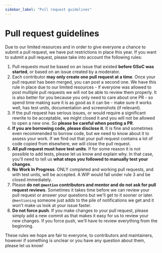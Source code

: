 ```yaml
---
sidebar_label: "Pull request guidelines"
---
```


# Pull request guidelines

Due to our limited resources and in order to give everyone a chance to submit a pull request, we have put restrictions in place this year. If you want to submit a pull request, please take into account the following rules:

1. Pull requests must be based on an issue that existed **before GSoC was started**, or based on an issue created by a moderator.
2. Each contributor **may only create one pull request at a time**. Once your pull request has been merged, you can post a second one. We have this rule in place due to our limited resources - if everyone was allowed to post multiple pull requests we will not be able to review them properly. It is also better for you because you only need to care about one PR - so spend time making sure it is as good as it can be - make sure it works well, has test units, documentation and screenshots (if relevant).
3. If the pull request has serious issues, or would require a significant rewrite to be acceptable, we might closed it and you will not be allowed to open a new one. So **please be careful when posting a PR**.
4. **If you are borrowing code, please disclose it**. It is fine and sometimes even recommended to borrow code, but we need to know about it to assess your work. If we find out that your pull request contains a lot of code copied from elsewhere, we will close the pull request.
5. **All pull request must have test units**. If for some reason it is not possible to add tests, please let us know and explain why. In that case, you'll need to tell us **what steps you followed to manually test your changes**.
6. **No Work In Progress**. ONLY completed and working pull requests, and with test units, will be accepted. A WIP would fall under rule 3 and be closed immediately.
7. Please **do not `@mention` contributors and mentor and do not ask for pull request reviews**. Sometimes it takes time before we can review your pull request or answer your questions but we'll get to it sooner or later. `@mentioning` someone just adds to the pile of notifications we get and it won't make us look at your issue faster.
8. **Do not force push**. If you make changes to your pull request, please simply add a new commit as that makes it easy for us to review your new changes. If you force push, we'll have to review everything from the beginning.

These rules we hope are fair to everyone, to contributors and maintainers, however if something is unclear or you have any question about them, please let us know!